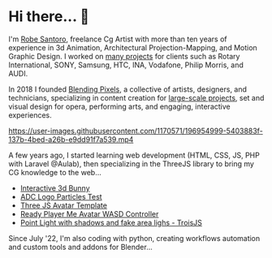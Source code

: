 # Hi there... 👋

I'm [Robe Santoro](https://linktr.ee/robesantoro?utm_source=linktree_profile_share&ltsid=84df86d4-5bfe-4be0-886d-b9e3a9a4b0bc), freelance Cg Artist with more than ten years of experience in 3d Animation, Architectural Projection-Mapping, and Motion Graphic Design. I worked on [many projects](https://vimeo.com/robesantoro) for clients such as Rotary International, SONY, Samsung,  HTC, INA, Vodafone, Philip Morris, and AUDI.

In 2018 I founded [Blending Pixels](https://www.blendingpixels.com/), a collective of artists, designers, and technicians, specializing in content creation for [large-scale projects](https://video.manamana.net/-jlZbOPR-scwWNcLP_i_iE8L7Sc=/lpGxN8kGjAqQexnvA07_BP1u-3PE), set and visual design for opera, performing arts, and engaging, interactive experiences.

https://user-images.githubusercontent.com/1170571/196954999-5403883f-137b-4bed-a26b-e9dd91f7a539.mp4

A few years ago, I started learning web development (HTML, CSS, JS, PHP with Laravel @Aulab), then specializing in the ThreeJS library to bring my CG knowledge to the web...

- [Interactive 3d Bunny](https://interactive-3d-bunny.vercel.app/)
- [ADC Logo Particles Test](https://apulia-digital-center-3d-logo.vercel.app/)
- [Three JS Avatar Template](https://vite-three-js-avatar-template.vercel.app/)
- [Ready Player Me Avatar WASD Controller](https://three-js-avatar-controller.vercel.app/)
- [Point Light with shadows and fake area lighs - TroisJS](https://iad-demo-troisjs-e4gh7mxrk-robesantoro.vercel.app/)

Since July '22, I'm also coding with python, creating workflows automation and custom tools and addons for Blender...
